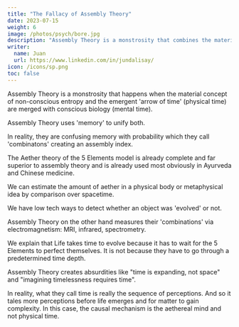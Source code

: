 ```yaml
---
title: "The Fallacy of Assembly Theory"
date: 2023-07-15
weight: 6
image: /photos/psych/bore.jpg
description: "Assembly Theory is a monstrosity that combines the material concept of non-conscious entropy, the emergent 'arrow of time' (physical time), and conscious biology (mental time)"
writer:
  name: Juan
  url: https://www.linkedin.com/in/jundalisay/
icon: /icons/sp.png
toc: false
---
```



Assembly Theory is a monstrosity that happens when the material concept of non-conscious entropy and the emergent 'arrow of time' (physical time) are merged with conscious biology (mental time).

Assembly Theory uses 'memory' to unify both. 

In reality, they are confusing memory with probability which they call 'combinatons' creating an assembly index. 

The Aether theory of the 5 Elements model is already complete and far superior to assembly theory and is already used most obviously in Ayurveda and Chinese medicine. 

We can estimate the amount of aether in a physical body or metaphysical idea by comparison over spacetime. 

We have low tech ways to detect whether an object was 'evolved' or not.

Assembly Theory on the other hand measures their 'combinations' via electromagnetism: MRI, infrared, spectrometry.

We explain that Life takes time to evolve because it has to wait for the 5 Elements to perfect themselves. It is not because they have to go through a predetermined time depth.

Assembly Theory creates absurdities like "time is expanding, not space" and "imagining timelessness requires time". 

In reality, what they call time is really the sequence of perceptions. And so it tales more perceptions before life emerges and for matter to gain complexity. In this case, the causal mechanism is the aethereal mind and not physical time. 
